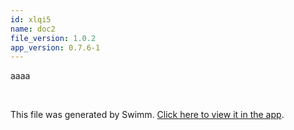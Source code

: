 ```yaml
---
id: xlqi5
name: doc2
file_version: 1.0.2
app_version: 0.7.6-1
---
```


aaaa

<br/>

This file was generated by Swimm. [Click here to view it in the app](http://localhost:5000/repos/Z2l0aHViJTNBJTNBY2hhdC1leGFtcGxlMiUzQSUzQWVyYW4tc3dpbW0=/docs/xlqi5).